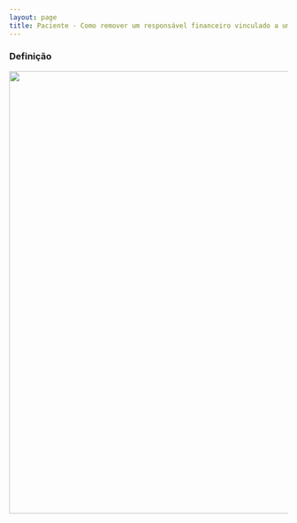 ```yaml
---
layout: page
title: Paciente - Como remover um responsável financeiro vinculado a um paciente
---
```


### Definição

<p align="center">
  <img alt="" src="" width="800">
</p>

